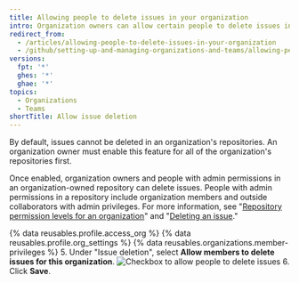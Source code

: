 ```yaml
---
title: Allowing people to delete issues in your organization
intro: Organization owners can allow certain people to delete issues in repositories owned by your organization.
redirect_from:
  - /articles/allowing-people-to-delete-issues-in-your-organization
  - /github/setting-up-and-managing-organizations-and-teams/allowing-people-to-delete-issues-in-your-organization
versions:
  fpt: '*'
  ghes: '*'
  ghae: '*'
topics:
  - Organizations
  - Teams
shortTitle: Allow issue deletion
---
```


By default, issues cannot be deleted in an organization's repositories. An organization owner must enable this feature for all of the organization's repositories first.

Once enabled, organization owners and people with admin permissions in an organization-owned repository can delete issues. People with admin permissions in a repository include organization members and outside collaborators with admin privileges. For more information, see "[Repository permission levels for an organization](/articles/repository-permission-levels-for-an-organization/)" and "[Deleting an issue](/articles/deleting-an-issue)."

{% data reusables.profile.access_org %}
{% data reusables.profile.org_settings %}
{% data reusables.organizations.member-privileges %}
5. Under "Issue deletion", select **Allow members to delete issues for this organization**.
![Checkbox to allow people to delete issues](/assets/images/help/settings/issue-deletion.png)
6. Click **Save**.
